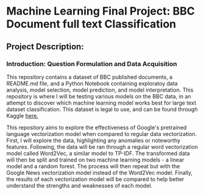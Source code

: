 # Machine Learning Final Project: BBC Document full text Classification

## Project Description:

### Introduction: Question Formulation and Data Acquisition

This repository contains a dataset of BBC published documents, a README.md file, and a Python Notebook containing exploratoy data analysis, model selection, model prediction, and model interpretation. This repository is where I will be testing various models on the BBC data, in an attempt to discover which machine learning model works best for large text dataset classification. This dataset is legal to use, and can be found through Kaggle [here.](https://www.kaggle.com/datasets/alfathterry/bbc-full-text-document-classification/data)

This repository aims to explore the effectiveness of Google's pretrained language vectorization model when compared to regular data vectorization. First, I will explore the data, highlighting any anomalies or noteworthy features. Following, the data will be ran through a regular word vectorization model called Word2Vec, a similar model to TP-IDF. The transformed data will then be split and trained on two machine learning models - a linear model and a random forest. The process will then repeat but with the Google News vectorization model instead of the Word2Vec model. Finally, the results of each vectorization model will be compared to help better understand the strengths and weaknesses of each model.

